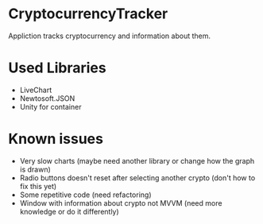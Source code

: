 # CryptocurrencyTracker

Appliction tracks cryptocurrency and information about them.

# Used Libraries
- LiveChart
- Newtosoft.JSON
- Unity for container

# Known issues
- Very slow charts (maybe need another library or change how the graph is drawn)
- Radio buttons doesn't reset after selecting another crypto (don't how to fix this yet)
- Some repetitive code (need refactoring)
- Window with information about crypto not MVVM (need more knowledge or do it differently)
